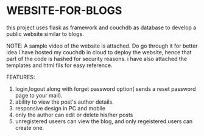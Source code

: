 # WEBSITE-FOR-BLOGS
this project uses flask as framework  and couchdb as database to develop a public website similar to blogs.

NOTE:
A sample video of the website is attached. Do go through it for better idea
I have hosted my couchdb in cloud to deploy the website, hence that part of the code is hashed for security reasons. 
i have also attached the templates and html fils for easy reference.

FEATURES:
1. login,logout along with forget password option( sends a reset password page to your mail).
2. ability to view the post's author details.
3. responsive design in PC and mobile
4. only the author can edit or delete his/her posts
5. unregistered useers can view the blog, and only regeistered users can create one.

